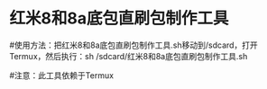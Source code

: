 # 红米8和8a底包直刷包制作工具

#使用方法：把红米8和8a底包直刷包制作工具.sh移动到/sdcard，打开Termux，然后执行：sh /sdcard/红米8和8a底包直刷包制作工具.sh

#注意：此工具依赖于Termux
